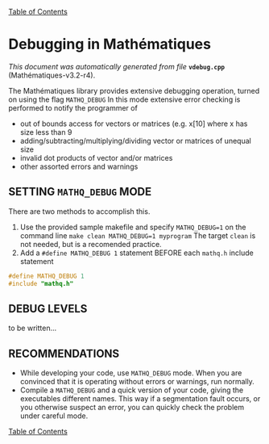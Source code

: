 
[Table of Contents](README.md)


# Debugging in Mathématiques
_This document was automatically generated from file_ **`vdebug.cpp`** (Mathématiques-v3.2-r4).

The Mathématiques library provides extensive debugging operation, turned on using the flag `MATHQ_DEBUG`
In this mode extensive error checking is performed to notify the programmer of
 - out of bounds access for vectors or matrices (e.g. x[10] where x has size less than 9
 - adding/subtracting/multiplying/dividing vector or matrices of unequal size
 - invalid dot products of vector and/or matrices 
 - other assorted errors and warnings
## SETTING `MATHQ_DEBUG` MODE
There are two methods to accomplish this.
1. Use the provided sample makefile and specify `MATHQ_DEBUG=1` on the command line
```make clean MATHQ_DEBUG=1 myprogram```
The target `clean` is not needed, but is a recomended practice.
1. Add a `#define MATHQ_DEBUG 1` statement BEFORE each `mathq.h` include statement
```C++
#define MATHQ_DEBUG 1
#include "mathq.h"
```
## DEBUG LEVELS
 to be written...
## RECOMMENDATIONS
* While developing your code, use `MATHQ_DEBUG` mode.  When you are convinced that it is operating without errors or warnings, run normally.
* Compile a `MATHQ_DEBUG` and a quick version of your code, giving the executables different names. This way if a segmentation fault occurs, or you otherwise suspect an error, you can quickly check the problem under careful mode.

[Table of Contents](README.md)
